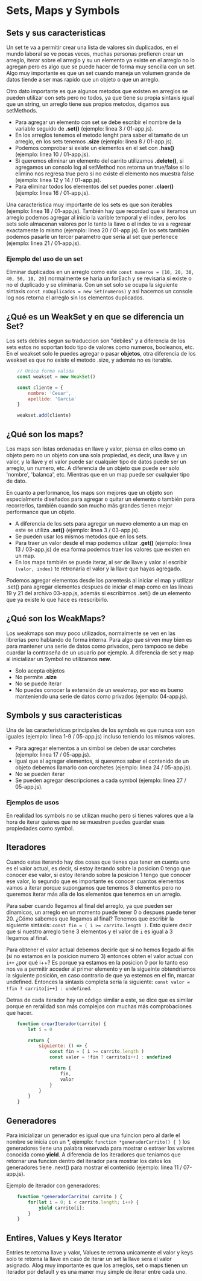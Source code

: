 # Sets, Maps y Symbols

## Sets y sus caracteristicas

Un set te va a permitir crear una lista de valores sin duplicados, en el mundo laboral se ve pocas veces, muchas personas prefieren crear un arreglo, iterar sobre el arreglo y su un elemento ya existe en el arreglo no lo agregan pero es algo que se puede hacer de forma muy sencilla con un set. Algo muy importante es que un set cuando maneja un volumen grande de datos tiende a ser mas rapido que un objeto o que un arreglo.

Otro dato importante es que algunos metodos que existen en arreglos se pueden utilizar con sets pero no todos, ya que tiene su propia sintaxis igual que un string, un arreglo tiene sus propios metodos, digamos sus setMethods.

- Para agregar un elemento con set se debe escribir el nombre de la variable seguido de **.set()** (ejemplo: linea 3 / 01-app.js).
- En los arreglos tenemos el metodo lenght para saber el tamaño de un arreglo, en los sets tenemos **.size** (ejemplo: linea 8 / 01-app.js).
- Podemos comprobar si existe un elementos en el set con **.has()** (ejemplo: linea 10 / 01-app.js).
- Si queremos eliminar un elemento del carrito utilizamos **.delete()**, si agregamos un consolo log al setMethod nos retorna un true/false si lo elimino nos regresa true pero si no existe el elemento nos muestra false (ejemplo: linea 12 y 14 / 01-app.js).
- Para eliminar todos los elementos del set puedes poner **.claer()** (ejemplo: linea 16 / 01-app.js).

Una caracteristica muy importante de los sets es que son iterables (ejemplo: linea 18 / 01-app.js). También hay que recordad que si iteramos un arreglo podemos agregar al inicio la varible temporal y el index, pero los sets solo almacenan valores por lo tanto la llave o el index te va a regresar exactamente lo mismo (ejemplo: linea 20 / 01-app.js). En los sets también podemos pasarle un tercer parametro que seria al set que pertenece (ejemplo: linea 21 / 01-app.js).


### Ejemplo del uso de un set

Eliminar duplicados en un arreglo como este `const numeros = [10, 20, 30, 40, 50, 10, 20]` normalmente se haria un forEach y se revisaria si existe o no el duplicado y se eliminaria. Con un set solo se ocupa la siguiente sintaxis `const noDoplicados = new Set(numeros)` y asi hacemos un console log nos retorna el arreglo sin los elementos duplicados.

## ¿Qué es un WeakSet y en que se diferencia un Set?

Los sets debiles segun su traduccion son "debiles" y a diferencia de los sets estos no soportan todo tipo de valores como numeros, booleanos, etc. En el weakset solo le puedes agregar o pasar **objetos**, otra diferencia de los weakset es que no existe el metodo .size, y además no es iterable.

``` JAVASCRIPT
    // Unica forma valida
    const weakset = new WeakSet()

    const cliente = {
        nombre: 'Cesar',
        apellido: 'Garcia'
    }

    weakset.add(cliente)
```

## ¿Qué son los maps?

Los maps son listas ordenadas en llave y valor, piensa en ellos como un objeto pero no un objeto con una sola propiedad, es decir, una llave y un valor, y la llave y el valor puede sar cualquier tipo de datos puede ser un arreglo, un numero, etc. A diferencia de un objeto que puede ser solo 'nombre', 'balanca', etc. Mientras que en un map puede ser cualquier tipo de dato.

En cuanto a performance, los maps son mejores que un objeto son especialmente diseñados para agregar o quitar un elemento o también para recorrerlos, también cuando son mucho más grandes tienen mejor performance que un objeto.

- A diferencia de los sets para agregar un nuevo elemento a un map en este se utiliza **.set()** (ejemplo: linea 3 / 03-app.js).
- Se pueden usar los mismos metodos que en los sets.
- Para traer un valor desde el map podemos utilzar **.get()** (ejemplo: linea 13 / 03-app.js) de esa forma podemos traer los valores que existen en un map.
- En los maps también se puede iterar, al ser de llave y valor al escribir `(valor, index)` te retronaria el valor y la llave que hayas agregado.

Podemos agregar elementos desde los parentesis al iniciar el map y utilizar .set() para agregar elementos despues de iniciar el map como en las lineas 19 y 21 del archivo 03-app.js, además si escribirmos .set() de un elemento que ya existe lo que hace es reescribirlo.

## ¿Qué son los WeakMaps?

Los weakmaps son muy poco utilizados, normalmente se ven en las librerias pero hablando de forma interna. Para algo que sirven muy bien es para mantener una serie de datos como privados, pero tampoco se debe cuardar la contraseña de un usuario por ejemplo. A diferencia de set y map al inicializar un Symbol no utilizamos **new**.

- Solo acepta objetos
- No permite **.size**
- No se puede iterar
- No puedes conocer la extensión de un weakmap, por eso es bueno manteniendo una serie de datos como privados (ejemplo: 04-app.js).

## Symbols y sus caracteristicas

Una de las caracteristicas principales de los symbols es que nunca son son iguales (ejemplo: linea 1-9 / 05-app.js) incluso teniendo los mismos valores.

- Para agregar elementos a un simbol se deben de usar corchetes (ejemplo: linea 17 / 05-app.js).
- Igual que al agregar elementos, si queremos saber el contenido de un objeto debemos llamarlo con corchetes (ejemplo: linea 24 / 05-app.js).
- No se pueden iterar
- Se pueden agregar descripciones a cada symbol (ejemplo: linea 27 / 05-app.js).

### Ejemplos de usos

En realidad los symbols no se utilizan mucho pero si tienes valores que a la hora de iterar quieres que no se muestren puedes guardar esas propiedades como symbol.

## Iteradores

Cuando estas iterando hay dos cosas que tienes que tener en cuenta uno es el valor actual, es decir, si estoy iterando sobre la posicion 0 tengo que conocer ese valor, si estoy iterando sobre la posicion 1 tengo que conocer ese valor, lo segundo que es importante es conocer cuantos elementos vamos a iterar porque supongamos que tenemos 3 elementos pero no queremos iterar más alla de los elementos que tenemos en un arreglo.

Para saber cuando llegamos al final del arreglo, ya que pueden ser dinamicos, un arreglo en un momento puede tener 0 o despues puede tener 20. ¿Cómo sabemos que llegamos al final? Tenemos que escribir la siguiente sintaxis: `const fin = ( i >= carrito.length )`. Esto quiere decir que si nuestro arreglo tiene 3 elementos y el valor de `i` es igual a 3 llegamos al final.

Para obtener el valor actual debemos decirle que si no hemos llegado al fin (si no estamos en la posicion numero 3) entonces obten el valor actual con `i++` ¿por qué i++? Es porque ya estamos en la posicion 0 por lo tanto eso nos va a permitir acceder al primer elemento y en la sigueinte obtendriamos la siguiente posición, en caso contrario de que ya estemos en el fin, marcar undefined. Entonces la sintaxis completa seria la siguiente: `const valor = !fin ? carrito[i++] : undefined`.

Detras de cada iterador hay un código similar a este, se dice que es similar porque en reralidad son más complejos con muchas más comprobaciones que hacer.

``` JAVASCRIPT
    function crearIterador(carrito) {
        let i = 0

        return {
            siguiente: () => {
                const fin = ( i >= carrito.length )
                const valor = !fin ? carrito[i++] : undefined

                return {
                    fin,
                    valor
                }
            }
        }
    }
```

## Generadores

Para inicializar un generador es igual que una fuincion pero al darle el nombre se inicia con un *, ejemplo: `function *generadorCarrito() { }` los generadores tiene una palabra reservada para mostrar o extraer los valores conocida como **yield**. A diferencia de los iteradores que teniamos que retornar una funcion dentro del iterador para mostrar los datos los generadores tiene .next() para mostrar el contenido (ejemplo: linea 11 / 07-app.js).

Ejemplo de iterador con generadores:

``` JAVASCRIPT
    function *generadorCarrito( carrito ) {
        for(let i = 0; i < carrito.length; i++) {
            yield carrito[i];
        }
    }
```

## Entires, Values y Keys Iterator

Entries te retorna llave y valor, Values te retrona unicamente el valor y keys solo te retorna la llave en caso de iterar un set la llave sera el valor asignado. Alog muy importante es que los arreglos, set o maps tienen un iterador por default y es una maner muy simple de iterar entre cada uno.